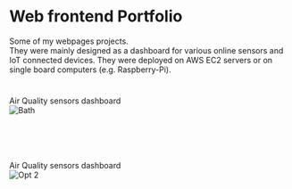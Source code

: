 # Web frontend **Portfolio**

Some of my webpages projects. <br />
They were mainly designed as a dashboard for various online sensors and IoT connected devices.
They were deployed on AWS EC2 servers or on single board computers (e.g. Raspberry-Pi).

#
#

Air Quality sensors dashboard <br />
![Bath](https://user-images.githubusercontent.com/29917546/100623468-e2b3a880-332a-11eb-8112-fa13a2114be2.jpg) <br /> <br /> <br /> <br /> <br />

Air Quality sensors dashboard <br />
![Opt 2](https://user-images.githubusercontent.com/29917546/100623812-548bf200-332b-11eb-9d02-b270de23add2.jpg) <br /> <br /> <br /> <br /> <br />

